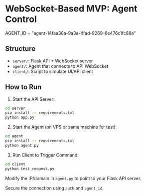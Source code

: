 # WebSocket-Based MVP: Agent Control
AGENT_ID = "agent-14faa38a-9a3a-4fad-9269-6e476c1fc88a"

## Structure

- `server/`: Flask API + WebSocket server
- `agent/`: Agent that connects to API WebSocket
- `client/`: Script to simulate UI/API client

## How to Run

1. Start the API Server:
```bash
cd server
pip install -r requirements.txt
python app.py
```

2. Start the Agent (on VPS or same machine for test):
```bash
cd agent
pip install -r requirements.txt
python agent.py
```

3. Run Client to Trigger Command:
```bash
cd client
python test_request.py
```

Modify the IP/domain in `agent.py` to point to your Flask API server.

Secure the connection using `auth` and `agent_id`.

